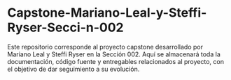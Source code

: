 # Capstone-Mariano-Leal-y-Steffi-Ryser-Secci-n-002
Este repositorio corresponde al proyecto capstone desarrollado por Mariano Leal y Steffi Ryser en la Sección 002. Aquí se almacenará toda la documentación, código fuente y entregables relacionados al proyecto, con el objetivo de dar seguimiento a su evolución.
